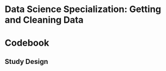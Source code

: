 
Data Science Specialization: Getting and Cleaning Data
======================================================

Codebook
=========


## Study Design
